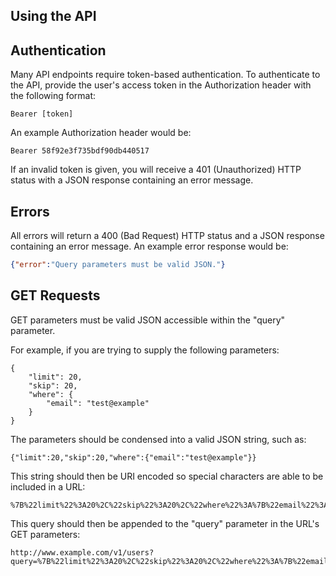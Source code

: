 <section>
<h1>Using the API</h1>

## **Authentication**  
Many API endpoints require token-based authentication. To authenticate to the API,
provide the user's access token in the Authorization header with the following
format:
```
Bearer [token]
```
An example Authorization header would be:
```
Bearer 58f92e3f735bdf90db440517
```
If an invalid token is given, you will receive a 401 (Unauthorized) HTTP status
with a JSON response containing an error message.

## **Errors**  
All errors will return a 400 (Bad Request) HTTP status and a JSON response
containing an error message. An example error response would be:
```json
{"error":"Query parameters must be valid JSON."}
```

## **GET Requests**  
GET parameters must be valid JSON accessible within the "query" parameter.

For example, if you are trying to supply the following parameters:
```
{
	"limit": 20,
	"skip": 20,
	"where": {
		"email": "test@example"
	}
}
```
The parameters should be condensed into a valid JSON string, such as:
```
{"limit":20,"skip":20,"where":{"email":"test@example"}}
```
This string should then be URI encoded so special characters are able to be
included in a URL:
```
%7B%22limit%22%3A20%2C%22skip%22%3A20%2C%22where%22%3A%7B%22email%22%3A%22test%40example%22%7D%7D
```
This query should then be appended to the "query" parameter in the URL's GET
parameters:
```
http://www.example.com/v1/users?query=%7B%22limit%22%3A20%2C%22skip%22%3A20%2C%22where%22%3A%7B%22email%22%3A%22test%40example%22%7D%7D
```
</section>
